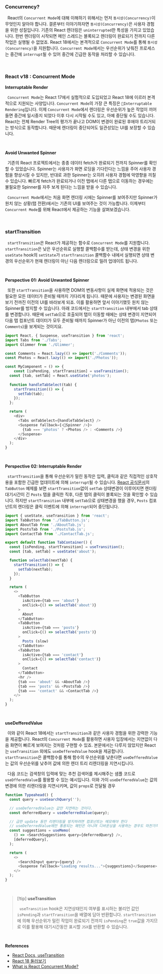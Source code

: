 
### Concurrency?

&nbsp;&nbsp;React의 `Concurrent Mode`에 대해 이해하기 위해서는 먼저 `동시성(Concurrency)`이 무엇인지 알아야 합니다. 결론부터 이야기하자면 `동시성(Concurrency)`은 사용자 경험을 위한 성질입니다. 기존의 React 렌더링은 `uninterrupted`한 특성을 가지고 있었습니다. 한번 렌더링이 시작되면 메인 스레드는 블록되고 렌더링이 완료되기 전까지 다른 작업은 실행될 수 없었죠. React 18에서는 본격적으로 `Concurrent Mode`를 통해 `동시성(Concurrency)`을 지원합니다. `Concurrent Mode`에서는 우선순위가 낮춰진 프로세스는 중간에 `interrupt`될 수 있어 중간에 긴급한 동작을 처리할 수 있습니다.

<br>

### React v18 : Concurrent Mode

**Interruptable Render**

&nbsp;&nbsp;`Concurrent Mode`는 React 17에서 실험적으로 도입되었고 React 18에 이르러 본격적으로 지원되는 사양입니다. `Concurrent Mode`의 가장 큰 특징은 `Interruptable Rendering`입니다. 이제 `Concurrent Mode`에서 렌더링은 우선순위가 높은 작업이 끼어들면 중간에 일시중지 되었다 이후 다시 시작될 수도 있고, 아예 중단될 수도 있습니다. React는 전체 Render Tree의 평가가 끝나고 DOM이 변경이 완료된 후에야 트리거되는 방식으로 동작합니다. 때문에 렌더링이 중단되어도 일관성있는 UI를 보장할 수 있습니다.

<br>

**Avoid Unwanted Spinner**

&nbsp;&nbsp;기존의 React 프로젝트에서는 종종 데이터 fetch가 완료되기 전까지 Spinner를 확인할 수 있었습니다. Spinner는 사용자가 화면 로딩을 기다린다는 느낌을 주어 사용자 경험을 향상시킬 수 있지만, 반대로 과한 Spinner는 오히려 사용자 경험에 악영향을 끼칠 수 있습니다. 빠르게 fetch가 완료되거나 이전 탭에서 다른 탭으로 이동하는 경우에는 불필요한 Spinner를 자주 보게 된다는 느낌을 받을 수 있습니다.

&nbsp;&nbsp;`Concurrent Mode`에서는 처음 화면 렌더링 시에는 Spinner를 보여주지만 Spinner가 원치 않는 상황(탭 전환)에서는 기존의 UI를 보여주는 것이 가능합니다. 이제부터 `Concurrent Mode`를 위해 React에서 제공하는 기능을 살펴보겠습니다.

<br>

### startTransition

&nbsp;&nbsp;`startTransition`은 React가 제공하는 함수로 `Concurrent Mode`를 지원합니다. `startTransition`은 낮은 우선순위로 실행할 콜백함수를 받는데, 상태 변경을 위한 `useState` hook의 `setState`가 `startTransition` 콜백함수 내에서 실행되면 상태 변경의 우선순위가 현재 렌더링이 아닌 다음 렌더링으로 밀려 업데이트 됩니다.

<br>

**Perspective 01: Avoid Unwanted Spinner**

&nbsp;&nbsp;또한 `startTransition`을 사용하면 DOM의 변동사항이 실제 화면에 적용되는 것은 필요한 모든 데이터가 준비될 때까지 기다리게 됩니다. 때문에 사용자는 변경된 화면을 보기 전까진 이전의 UI를 바라보게 되죠. 이를 활용하면 앞서 이야기했듯 원치 않는 Spinner를 방지할 수 있습니다. 아래 코드에서는 `startTransition` 내부에서 tab 상태를 변경합니다. 때문에 `setTab`으로 호출되어 탭이 이동할 때에는 상태 변경이 지연되어 다음 탭 컴포넌트 데이터가 모두 준비될 때까지 Spinner가 아닌 이전의 탭(`Photos` 또는 `Comments`)을 보게되는 것이지요.

```javascript
import React, { Suspense, useTransition } from 'react';
import Tabs from './Tabs';
import Glimmer from './Glimmer';

const Comments = React.lazy(() => import('./Comments'));
const Photos = React.lazy(() => import('./Photos'));

const MyComponent = () => {
	const [isPending, startTransition] = useTransition();
  const [tab, setTab] = React.useState('photos');
  
  function handleTabSelect(tab) {
	startTransition(() => {
	  setTab(tab);
	});
  };

  return (
    <div>
      <Tabs onTabSelect={handleTabSelect} />
      <Suspense fallback={<Spinner />}>
        {tab === 'photos' ? <Photos /> : <Comments />}
      </Suspense>
    </div>
  );
}
```

<br>

**Perspective 02: Interruptable Render**

&nbsp;&nbsp;`startTransition`을 통해 우선순위가 밀린 동작은 입력, 클릭과 같은 직접적인 상호작용을 포함한 긴급한 업데이트에 의해 `interrupt`될 수 있습니다. [React 공식문서](https://react.dev/reference/react/useTransition)의 `TabButton` 예제를 보면 `startTransition`없이 `setTab` 상태변경이 이루어지면 렌더링 대기시간이 긴 `Posts` 탭을 클릭한 직후, 다른 탭의 클릭이 블록되는 것을 확인할 수 있습니다. 하지만 `startTransition` 내부에 `setTab`으로 상태변경을 했을 경우, `Posts` 컴포넌트의 렌더링은 클릭 이벤트에 의해 `interrupt`되어 중단됩니다.

```javascript
import { useState, useTransition } from 'react';
import TabButton from './TabButton.js';
import AboutTab from './AboutTab.js';
import PostsTab from './PostsTab.js';
import ContactTab from './ContactTab.js';

export default function TabContainer() {
  const [isPending, startTransition] = useTransition();
  const [tab, setTab] = useState('about');

  function selectTab(nextTab) {
    startTransition(() => {
      setTab(nextTab);
    });
  }

  return (
    <>
      <TabButton
        isActive={tab === 'about'}
        onClick={() => selectTab('about')}
      >
        About
      </TabButton>
      <TabButton
        isActive={tab === 'posts'}
        onClick={() => selectTab('posts')}
      >
        Posts (slow)
      </TabButton>
      <TabButton
        isActive={tab === 'contact'}
        onClick={() => selectTab('contact')}
      >
        Contact
      </TabButton>
      <hr />
      {tab === 'about' && <AboutTab />}
      {tab === 'posts' && <PostsTab />}
      {tab === 'contact' && <ContactTab />}
    </>
  );
}
```

<br>

**useDefferedValue**

&nbsp;&nbsp;이와 같이 React 18에서는 `startTransition`과 같은 사용자 경험을 위한 강력한 기능을 제공합니다. React의 `Concurrent Mode`를 활용하면 사용자 입장에서는 지연없이 다음 화면이 빠르게 보여지는 것처럼 구현할 수 있죠. 본문에서는 다루지 않았지만 React는 `useTransition` 외에도 `useDefferedValue` hook을 제공합니다. `startTransition`은 콜백함수를 통해 함수의 우선순위를 낮춘다면 `useDefferedValue`는 값의 우선순위를 낮추어 값에 의한 렌더 트리 리렌더링을 지연시킵니다.

&nbsp;&nbsp;다음 코드는 검색창의 입력에 맞는 추천 검색어를 제시해주는 샘플 코드로 `useDfferedValue`를 활용할 수 있는 예시입니다. 이와 가이 `useDefferedValue`는 값의 변경에 의한 리렌더링을 지연시키며, 값이 `props`로 전달될 경우

```javascript
function Typeahead() {
  const query = useSearchQuery('');

  // useDeferredValue는 값만 지연하는 것이다.
  const deferredQuery = useDeferredValue(query);

  // 급한 update 동안 리렌더링을 방지하려면 컴포넌트는 메모해야 한다
  // useDeferredValue에만 통용되는 패턴은 아니며 디바운싱을 사용하는 경우도 마찬가지다
  const suggestions = useMemo(
    () => <SearchSuggestions query={deferredQuery} />,
    [deferredQuery],
  );

  return (
    <>
      <SearchInput query={query} />
      <Suspense fallback="Loading results...">{suggestions}</Suspense>
    </>
  );
}
```

<br>

> [!tip] **useTransition**
>
> &nbsp;&nbsp;`useTransition` hook은 지연상태인지 여부를 표시하는 불리언 값인 `isPending`과 `startTransition`을 배열에 담아 반환합니다. `startTransition`에 의해 우선순위가 밀린 작업이 완료되기 전까지 `isPending`은 `true`값을 가지므로 이를 활용해 대기시간동안 표시할 `JSX`를 반환할 수 있습니다.

<br>

**References**
- [React Docs, useTransition](https://react.dev/reference/react/useTransition)
- [React 18 둘러보기](https://yrnana.dev/post/2022-04-12-react-18/)
- [What is React Concurrent Mode?](https://velog.io/@cadenzah/react-concurrent-mode)